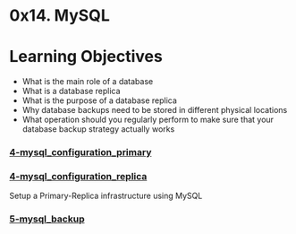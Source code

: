# 0x14. MySQL

# Learning Objectives

* What is the main role of a database
* What is a database replica
* What is the purpose of a database replica
* Why database backups need to be stored in different physical locations
* What operation should you regularly perform to make sure that your database backup strategy actually works

### [4-mysql_configuration_primary](./4-mysql_configuration_primary)
### [4-mysql_configuration_replica](./4-mysql_configuration_replica)

Setup a Primary-Replica infrastructure using MySQL

### [5-mysql_backup](./5-mysql_backup)
